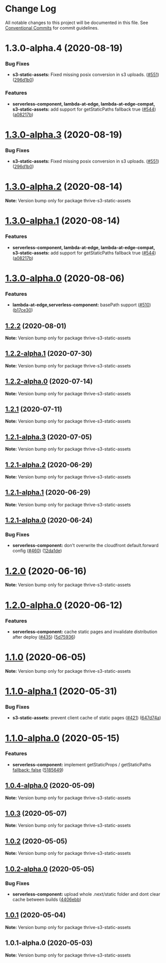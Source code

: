 # Change Log

All notable changes to this project will be documented in this file.
See [Conventional Commits](https://conventionalcommits.org) for commit guidelines.

# 1.3.0-alpha.4 (2020-08-19)

### Bug Fixes

- **s3-static-assets:** Fixed missing posix conversion in s3 uploads. ([#551](https://github.com/danielcondemarin/serverless-next.js/issues/551)) ([296d1b0](https://github.com/danielcondemarin/serverless-next.js/commit/296d1b087999610f025928e77f3c4b2d6b461c1b))

### Features

- **serverless-component, lambda-at-edge, lambda-at-edge-compat, s3-static-assets:** add support for getStaticPaths fallback true ([#544](https://github.com/danielcondemarin/serverless-next.js/issues/544)) ([a08217b](https://github.com/danielcondemarin/serverless-next.js/commit/a08217ba26ea90f67c562fe4ae9510b617d14d08))

# [1.3.0-alpha.3](https://github.com/danielcondemarin/serverless-next.js/compare/thrive-s3-static-assets@1.3.0-alpha.2...thrive-s3-static-assets@1.3.0-alpha.3) (2020-08-19)

### Bug Fixes

- **s3-static-assets:** Fixed missing posix conversion in s3 uploads. ([#551](https://github.com/danielcondemarin/serverless-next.js/issues/551)) ([296d1b0](https://github.com/danielcondemarin/serverless-next.js/commit/296d1b087999610f025928e77f3c4b2d6b461c1b))

# [1.3.0-alpha.2](https://github.com/danielcondemarin/serverless-next.js/compare/thrive-s3-static-assets@1.3.0-alpha.1...thrive-s3-static-assets@1.3.0-alpha.2) (2020-08-14)

**Note:** Version bump only for package thrive-s3-static-assets

# [1.3.0-alpha.1](https://github.com/danielcondemarin/serverless-next.js/compare/thrive-s3-static-assets@1.3.0-alpha.0...thrive-s3-static-assets@1.3.0-alpha.1) (2020-08-14)

### Features

- **serverless-component, lambda-at-edge, lambda-at-edge-compat, s3-static-assets:** add support for getStaticPaths fallback true ([#544](https://github.com/danielcondemarin/serverless-next.js/issues/544)) ([a08217b](https://github.com/danielcondemarin/serverless-next.js/commit/a08217ba26ea90f67c562fe4ae9510b617d14d08))

# [1.3.0-alpha.0](https://github.com/danielcondemarin/serverless-next.js/compare/thrive-s3-static-assets@1.2.2...thrive-s3-static-assets@1.3.0-alpha.0) (2020-08-06)

### Features

- **lambda-at-edge,serverless-component:** basePath support ([#510](https://github.com/danielcondemarin/serverless-next.js/issues/510)) ([b17ce30](https://github.com/danielcondemarin/serverless-next.js/commit/b17ce30b1f18f994f1d2e9ebfe833a74aae6676b))

## [1.2.2](https://github.com/danielcondemarin/serverless-next.js/compare/thrive-s3-static-assets@1.2.2-alpha.1...thrive-s3-static-assets@1.2.2) (2020-08-01)

**Note:** Version bump only for package thrive-s3-static-assets

## [1.2.2-alpha.1](https://github.com/danielcondemarin/serverless-next.js/compare/thrive-s3-static-assets@1.2.2-alpha.0...thrive-s3-static-assets@1.2.2-alpha.1) (2020-07-30)

**Note:** Version bump only for package thrive-s3-static-assets

## [1.2.2-alpha.0](https://github.com/danielcondemarin/serverless-next.js/compare/thrive-s3-static-assets@1.2.1...thrive-s3-static-assets@1.2.2-alpha.0) (2020-07-14)

**Note:** Version bump only for package thrive-s3-static-assets

## [1.2.1](https://github.com/danielcondemarin/serverless-next.js/compare/thrive-s3-static-assets@1.2.1-alpha.3...thrive-s3-static-assets@1.2.1) (2020-07-11)

**Note:** Version bump only for package thrive-s3-static-assets

## [1.2.1-alpha.3](https://github.com/danielcondemarin/serverless-next.js/compare/thrive-s3-static-assets@1.2.1-alpha.2...thrive-s3-static-assets@1.2.1-alpha.3) (2020-07-05)

**Note:** Version bump only for package thrive-s3-static-assets

## [1.2.1-alpha.2](https://github.com/danielcondemarin/serverless-next.js/compare/thrive-s3-static-assets@1.2.1-alpha.1...thrive-s3-static-assets@1.2.1-alpha.2) (2020-06-29)

**Note:** Version bump only for package thrive-s3-static-assets

## [1.2.1-alpha.1](https://github.com/danielcondemarin/serverless-next.js/compare/thrive-s3-static-assets@1.2.1-alpha.0...thrive-s3-static-assets@1.2.1-alpha.1) (2020-06-29)

**Note:** Version bump only for package thrive-s3-static-assets

## [1.2.1-alpha.0](https://github.com/danielcondemarin/serverless-next.js/compare/thrive-s3-static-assets@1.2.0...thrive-s3-static-assets@1.2.1-alpha.0) (2020-06-24)

### Bug Fixes

- **serverless-component:** don't overwrite the cloudfront default.forward config ([#460](https://github.com/danielcondemarin/serverless-next.js/issues/460)) ([12da1de](https://github.com/danielcondemarin/serverless-next.js/commit/12da1de31855b68b9addef801ec21dffd3202a21))

# [1.2.0](https://github.com/danielcondemarin/serverless-next.js/compare/thrive-s3-static-assets@1.2.0-alpha.0...thrive-s3-static-assets@1.2.0) (2020-06-16)

**Note:** Version bump only for package thrive-s3-static-assets

# [1.2.0-alpha.0](https://github.com/danielcondemarin/serverless-next.js/compare/thrive-s3-static-assets@1.1.0...thrive-s3-static-assets@1.2.0-alpha.0) (2020-06-12)

### Features

- **serverless-component:** cache static pages and invalidate distribution after deploy ([#435](https://github.com/danielcondemarin/serverless-next.js/issues/435)) ([5d75936](https://github.com/danielcondemarin/serverless-next.js/commit/5d759367be5a1c835b093f2713bc0b8cf1d92a82))

# [1.1.0](https://github.com/danielcondemarin/serverless-next.js/compare/thrive-s3-static-assets@1.1.0-alpha.1...thrive-s3-static-assets@1.1.0) (2020-06-05)

**Note:** Version bump only for package thrive-s3-static-assets

# [1.1.0-alpha.1](https://github.com/danielcondemarin/serverless-next.js/compare/thrive-s3-static-assets@1.1.0-alpha.0...thrive-s3-static-assets@1.1.0-alpha.1) (2020-05-31)

### Bug Fixes

- **s3-static-assets:** prevent client cache of static pages ([#421](https://github.com/danielcondemarin/serverless-next.js/issues/421)) ([647d74a](https://github.com/danielcondemarin/serverless-next.js/commit/647d74a0687f251bb6671d96c0c668b3749db7a1))

# [1.1.0-alpha.0](https://github.com/danielcondemarin/serverless-next.js/compare/thrive-s3-static-assets@1.0.4-alpha.0...thrive-s3-static-assets@1.1.0-alpha.0) (2020-05-15)

### Features

- **serverless-component:** implement getStaticProps / getStaticPaths [fallback: false](<[#390](https://github.com/danielcondemarin/serverless-next.js/issues/390)>) ([5185649](https://github.com/danielcondemarin/serverless-next.js/commit/518564944435767759fae8ae5978baf3afc49d7a))

## [1.0.4-alpha.0](https://github.com/danielcondemarin/serverless-next.js/compare/thrive-s3-static-assets@1.0.3...thrive-s3-static-assets@1.0.4-alpha.0) (2020-05-09)

**Note:** Version bump only for package thrive-s3-static-assets

## [1.0.3](https://github.com/danielcondemarin/serverless-next.js/compare/thrive-s3-static-assets@1.0.2...thrive-s3-static-assets@1.0.3) (2020-05-07)

**Note:** Version bump only for package thrive-s3-static-assets

## [1.0.2](https://github.com/danielcondemarin/serverless-next.js/compare/thrive-s3-static-assets@1.0.2-alpha.0...thrive-s3-static-assets@1.0.2) (2020-05-05)

**Note:** Version bump only for package thrive-s3-static-assets

## [1.0.2-alpha.0](https://github.com/danielcondemarin/serverless-next.js/compare/thrive-s3-static-assets@1.0.1...thrive-s3-static-assets@1.0.2-alpha.0) (2020-05-05)

### Bug Fixes

- **serverless-component:** upload whole .next/static folder and dont clear cache between builds ([4406ebb](https://github.com/danielcondemarin/serverless-next.js/commit/4406ebbb8937c75dfbc5644913b7c0d05ff3a52f))

## [1.0.1](https://github.com/danielcondemarin/serverless-next.js/compare/thrive-s3-static-assets@1.0.1-alpha.0...thrive-s3-static-assets@1.0.1) (2020-05-04)

**Note:** Version bump only for package thrive-s3-static-assets

## 1.0.1-alpha.0 (2020-05-03)

**Note:** Version bump only for package thrive-s3-static-assets
